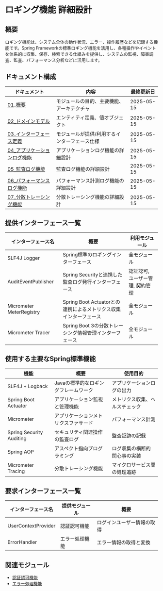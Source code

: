 # ロギング機能 詳細設計

## 概要
ロギング機能は、システム全体の動作状況、エラー、操作履歴などを記録する機能です。Spring Frameworkの標準ロギング機能を活用し、各種操作やイベントを体系的に収集、保存、検索できる仕組みを提供し、システムの監視、障害調査、監査、パフォーマンス分析などに活用します。

## ドキュメント構成

| ドキュメント | 内容 | 最終更新日 |
|------------|------|----------|
| [01_概要](./01_概要.md) | モジュールの目的、主要機能、アーキテクチャ | 2025-05-15 |
| [02_ドメインモデル](./02_ドメインモデル.md) | エンティティ定義、値オブジェクト | 2025-05-15 |
| [03_インターフェース定義](./03_インターフェース定義.md) | モジュールが提供/利用するインターフェース仕様 | 2025-05-15 |
| [04_アプリケーションログ機能](./04_アプリケーションログ機能.md) | アプリケーションログ機能の詳細設計 | 2025-05-15 |
| [05_監査ログ機能](./05_監査ログ機能.md) | 監査ログ機能の詳細設計 | 2025-05-15 |
| [06_パフォーマンスログ機能](./06_パフォーマンスログ機能.md) | パフォーマンス計測ログ機能の詳細設計 | 2025-05-15 |
| [07_分散トレーシング機能](./07_分散トレーシング機能.md) | 分散トレーシング機能の詳細設計 | 2025-05-15 |

## 提供インターフェース一覧

| インターフェース名 | 概要 | 利用モジュール |
|-----------------|------|--------------|
| SLF4J Logger | Spring標準のロギングインターフェース | 全モジュール |
| AuditEventPublisher | Spring Securityと連携した監査ログ発行インターフェース | 認証認可, ユーザー管理, 契約管理 |
| Micrometer MeterRegistry | Spring Boot Actuatorとの連携によるメトリクス収集インターフェース | 全モジュール |
| Micrometer Tracer | Spring Boot 3の分散トレーシング情報管理インターフェース | 全モジュール |

## 使用する主要なSpring標準機能

| 機能 | 概要 | 使用目的 |
|-----|------|----------|
| SLF4J + Logback | Javaの標準的なロギングフレームワーク | アプリケーションログの出力 |
| Spring Boot Actuator | アプリケーション監視と管理機能 | メトリクス収集、ヘルスチェック |
| Micrometer | アプリケーションメトリクスファサード | パフォーマンス計測 |
| Spring Security Auditing | セキュリティ関連操作の監査ログ | 監査証跡の記録 |
| Spring AOP | アスペクト指向プログラミング | ログ収集の横断的関心事の実装 |
| Micrometer Tracing | 分散トレーシング機能 | マイクロサービス間の処理追跡 |

## 要求インターフェース一覧

| インターフェース名 | 提供モジュール | 概要 |
|-----------------|--------------|------|
| UserContextProvider | 認証認可機能 | ログインユーザー情報の取得 |
| ErrorHandler | エラー処理機能 | エラー情報の取得と変換 |

## 関連モジュール

- [認証認可機能](../01_認証認可機能/)
- [エラー処理機能](../04_エラー処理機能/)